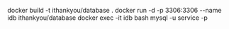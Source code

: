 docker build -t ithankyou/database .
docker run -d -p 3306:3306 --name idb ithankyou/database
docker exec -it idb bash
mysql -u service -p
